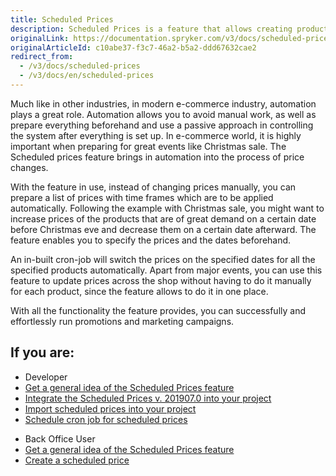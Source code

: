 ```yaml
---
title: Scheduled Prices
description: Scheduled Prices is a feature that allows creating product price schedules for the specified prices to be applied automatically.
originalLink: https://documentation.spryker.com/v3/docs/scheduled-prices
originalArticleId: c10abe37-f3c7-46a2-b5a2-ddd67632cae2
redirect_from:
  - /v3/docs/scheduled-prices
  - /v3/docs/en/scheduled-prices
---
```


Much like in other industries, in modern e-commerce industry, automation plays a great role. Automation allows you to avoid manual work, as well as prepare everything beforehand and use a passive approach in controlling the system after everything is set up. In e-commerce world, it is highly important when preparing for great events like Christmas sale. The Scheduled prices feature brings in automation into the process of price changes.

With the feature in use, instead of changing prices manually, you can prepare a list of prices with time frames which are to be applied automatically. Following the example with Christmas sale, you might want to increase prices of the products that are of great demand on a certain date before Christmas eve and decrease them on a certain date afterward. The feature enables you to specify the prices and the dates beforehand.

An in-built cron-job will switch the prices on the specified dates for all the specified products automatically. Apart from major events, you can use this feature to update prices across the shop without having to do it manually for each product, since the feature allows to do it in one place.

With all the functionality the feature provides, you can successfully and effortlessly run promotions and marketing campaigns.

## If you are:

<div class="mr-container">
    <div class="mr-list-container">
        <!-- col1 -->
        <div class="mr-col">
            <ul class="mr-list mr-list-green">
                <li class="mr-title">Developer</li>
                <li><a href="https://documentation.spryker.com/v3/docs/scheduled-prices-feature-overview-201907" class="mr-link">Get a general idea of the Scheduled Prices feature</a></li>
                <li><a href="https://documentation.spryker.com/v3/docs/scheduled-prices-feature-integration-201907" class="mr-link">Integrate the Scheduled Prices v. 201907.0 into your project</a></li>
                <li><a href="https://documentation.spryker.com/v3/docs/ht-import-scheduled-prices-201907" class="mr-link">Import scheduled prices into your project</a></li>
                 <li><a href="https://documentation.spryker.com/v3/docs/ht-schedule-cron-job-for-scheduled-prices-201907" class="mr-link">Schedule cron job for scheduled prices</a></li>
            </ul>
        </div>
        <!-- col2 -->
        <div class="mr-col">
            <ul class="mr-list mr-list-blue">
                <li class="mr-title"> Back Office User</li>
                <li><a href="https://documentation.spryker.com/v3/docs/scheduled-prices-feature-overview-201907" class="mr-link">Get a general idea of the Scheduled Prices feature</a></li>
                <li><a href="https://documentation.spryker.com/v3/docs/creating-scheduled-prices-201907" class="mr-link">Create a scheduled price</a></li>
            </ul>
        </div>
    </div>
</div>
